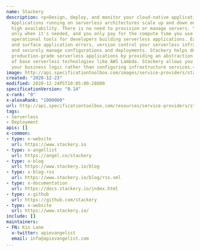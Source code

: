 ```yaml
---
name: Stackery
description: <p>Design, deploy, and monitor your cloud-native applications, easily.
  Applications running on serverless architectures scale up and down on demand with
  high availability. There is no need to provision or manage servers. Your code runs
  only when it's needed, and you only pay for the compute time you use. Stackery provides
  operational tools for developers building serverless applications. Easily detect
  and surface application errors, version control your serverless infrastructure,
  and securely manage configurations and deployments. Stackery helps developers build
  production-grade serverless applications by providing an abstraction layer on top
  of base serverless technologies like AWS Lambda. Stackery allows you to focus on
  your business logic rather than configuring infrastructure services.</p>
image: http://api.specificationtoolbox.com/images/service-providers/stackery.jpg
created: "2020-12-23"
modified: 2020-12-24PST10:05:00-28800
specificationVersion: "0.14"
x-rank: "0"
x-alexaRank: "1000000"
url: http://api.specificationtoolbox.com/resources/service-providers/stackery/
tags:
- Serverless
- Deployment
apis: []
x-common:
- type: x-website
  url: https://www.stackery.io
- type: x-angellist
  url: https://angel.co/stackery
- type: x-blog
  url: https://www.stackery.io/blog
- type: x-blog-rss
  url: https://www.stackery.io/blog/rss.xml
- type: x-documentation
  url: https://docs.stackery.io/index.html
- type: x-github
  url: https://github.com/stackery
- type: x-website
  url: https://www.stackery.io/
include: []
maintainers:
- FN: Kin Lane
  x-twitter: apievangelist
  email: info@apievangelist.com
...
```

